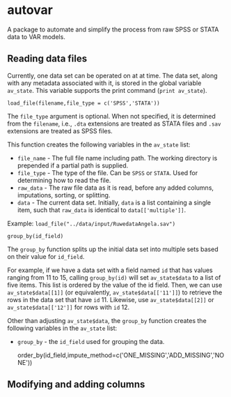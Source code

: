 autovar
=======

A package to automate and simplify the process from raw SPSS or STATA data to VAR models.


Reading data files
------------------

Currently, one data set can be operated on at at time. The data set, along with any metadata associated with it, is stored in the global variable `av_state`. This variable supports the print command (`print av_state`).


    load_file(filename,file_type = c('SPSS','STATA'))

The `file_type` argument is optional. When not specified, it is determined from the `filename`, i.e., `.dta` extensions are treated as STATA files and `.sav` extensions are treated as SPSS files.

This function creates the following variables in the `av_state` list:

* `file_name` - The full file name including path. The working directory is prepended if a partial path is supplied.
* `file_type` - The type of the file. Can be `SPSS` or `STATA`. Used for determining how to read the file.
* `raw_data` - The raw file data as it is read, before any added columns, imputations, sorting, or splitting.
* `data` - The current data set. Initially, `data` is a list containing a single item, such that `raw_data` is identical to `data[['multiple']]`.

Example: `load_file("../data/input/RuwedataAngela.sav")`


    group_by(id_field)


The `group_by` function splits up the initial data set into multiple sets based on their value for `id_field`.

For example, if we have a data set with a field named `id`  that has values ranging from 11 to 15, calling `group_by(id)` will set `av_state$data` to a list of five items. This list is ordered by the value of the id field. Then, we can use `av_state$data[[1]]` (or equivalently, `av_state$data[['11']]`) to retrieve the rows in the data set that have `id` 11. Likewise, use `av_state$data[[2]]` or `av_state$data[['12']]` for rows with `id` 12.

Other than adjusting `av_state$data`, the `group_by` function creates the following variables in the `av_state` list:

* `group_by` - the `id_field` used for grouping the data.


    order_by(id_field,impute_method=c('ONE_MISSING','ADD_MISSING','NONE'))


Modifying and adding columns
----------------------------

